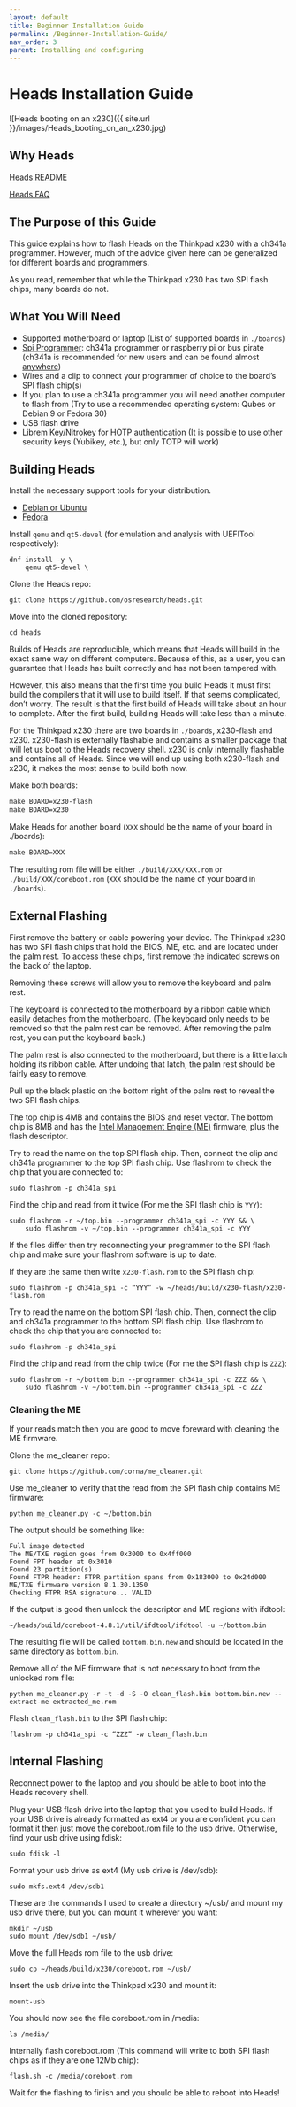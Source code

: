 ```yaml
---
layout: default
title: Beginner Installation Guide
permalink: /Beginner-Installation-Guide/
nav_order: 3
parent: Installing and configuring
---
```


# Heads Installation Guide

![Heads booting on an x230]({{ site.url }}/images/Heads_booting_on_an_x230.jpg)

## Why Heads

[Heads README](https://github.com/osresearch/heads/blob/master/README.md#heads-the-other-side-of-tails)

[Heads FAQ](https://trmm.net/Heads_FAQ)

## The Purpose of this Guide

This guide explains how to flash Heads on the Thinkpad x230 with a ch341a
 programmer. However, much of the advice given here can be generalized for
 different boards and programmers.

As you read, remember that while the Thinkpad x230 has two SPI flash chips,
 many boards do not.

## What You Will Need

* Supported motherboard or laptop (List of supported boards in `./boards`)
* [Spi Programmer](https://trmm.net/SPI_flash): ch341a programmer or raspberry
 pi or bus pirate (ch341a is recommended for new users and can be found almost
 [anywhere](https://www.amazon.com/s?k=ch341a+programmer))
* Wires and a clip to connect your programmer of choice to the board’s SPI flash
 chip(s)
* If you plan to use a ch341a programmer you will need another computer to flash
 from (Try to use a recommended operating system: Qubes or Debian 9 or Fedora 30)
* USB flash drive
* Librem Key/Nitrokey for HOTP authentication (It is possible to use other
  security keys (Yubikey, etc.), but only TOTP will work)

## Building Heads

Install the necessary support tools for your distribution.

* [Debian or Ubuntu](https://github.com/osresearch/heads/blob/master/.circleci/config.yml#L11)
* [Fedora](https://github.com/osresearch/heads/blob/master/.gitlab-ci.yml#L19)

Install `qemu` and `qt5-devel` (for emulation and analysis with UEFITool
  respectively):

```shell
dnf install -y \
    qemu qt5-devel \
```

Clone the Heads repo:

```shell
git clone https://github.com/osresearch/heads.git
```

Move into the cloned repository:

```shell
cd heads
```

Builds of Heads are reproducible, which means that Heads will build in the exact
 same way on different computers. Because of this, as a user, you can guarantee
 that Heads has built correctly and has not been tampered with.

However, this also means that the first time you build Heads it must first build
 the compilers that it will use to build itself. If that seems complicated,
 don’t worry. The result is that the first build of Heads will take about an
 hour to complete. After the first build, building Heads will take less than a
 minute.

For the Thinkpad x230 there are two boards in `./boards`, x230-flash and x230.
 x230-flash is externally flashable and contains a smaller package that will
 let us boot to the Heads recovery shell. x230 is only internally flashable and
 contains all of Heads. Since we will end up using both x230-flash and x230, it
 makes the most sense to build both now.

Make both boards:

```Makefile
make BOARD=x230-flash
make BOARD=x230
```

Make Heads for another board (`XXX` should be the name of your board in ./boards):

```Makefile
make BOARD=XXX
```

The resulting rom file will be either `./build/XXX/XXX.rom` or
 `./build/XXX/coreboot.rom` (`XXX` should be the name of your board in
 `./boards`).

## External Flashing

First remove the battery or cable powering your device. The Thinkpad x230 has
 two SPI flash chips that hold the BIOS, ME, etc. and are located under the
 palm rest. To access these chips, first remove the indicated screws on the back
 of the laptop.

Removing these screws will allow you to remove the keyboard and palm rest.

The keyboard is connected to the motherboard by a ribbon cable which easily
 detaches from the motherboard. (The keyboard only needs to be removed so that
 the palm rest can be removed. After removing the palm rest, you can put the
 keyboard back.)

The palm rest is also connected to the motherboard, but there is a little latch
 holding its ribbon cable. After undoing that latch, the palm rest should be
fairly easy to remove.

Pull up the black plastic on the bottom right of the palm rest to reveal the two
 SPI flash chips.

The top chip is 4MB and contains the BIOS and reset vector. The bottom chip is
 8MB and has the [Intel Management Engine (ME)](https://www.flashrom.org/ME)
  firmware, plus the flash descriptor.

Try to read the name on the top SPI flash chip. Then, connect the clip and
 ch341a programmer to the top SPI flash chip. Use flashrom to check the chip
  that you are connected to:

```shell
sudo flashrom -p ch341a_spi
```

Find the chip and read from it twice (For me the SPI flash chip is `YYY`):

```shell
sudo flashrom -r ~/top.bin --programmer ch341a_spi -c YYY && \
    sudo flashrom -v ~/top.bin --programmer ch341a_spi -c YYY
```

If the files differ then try reconnecting your programmer to the SPI flash chip
 and make sure your flashrom software is up to date.

If they are the same then write `x230-flash.rom` to the SPI flash chip:

```shell
sudo flashrom -p ch341a_spi -c “YYY” -w ~/heads/build/x230-flash/x230-flash.rom
```

Try to read the name on the bottom SPI flash chip. Then, connect the clip and
 ch341a programmer to the bottom SPI flash chip. Use flashrom to check the chip
  that you are connected to:

```shell
sudo flashrom -p ch341a_spi
```

Find the chip and read from the chip twice (For me the SPI flash chip is `ZZZ`):

```shell
sudo flashrom -r ~/bottom.bin --programmer ch341a_spi -c ZZZ && \
    sudo flashrom -v ~/bottom.bin --programmer ch341a_spi -c ZZZ
```

### Cleaning the ME

If your reads match then you are good to move foreward with cleaning the ME
 firmware.

Clone the me_cleaner repo:

```shell
git clone https://github.com/corna/me_cleaner.git
```

Use me_cleaner to verify that the read from the SPI flash chip contains ME
 firmware:

```shell
python me_cleaner.py -c ~/bottom.bin
```

The output should be something like:

```text
Full image detected
The ME/TXE region goes from 0x3000 to 0x4ff000
Found FPT header at 0x3010
Found 23 partition(s)
Found FTPR header: FTPR partition spans from 0x183000 to 0x24d000
ME/TXE firmware version 8.1.30.1350
Checking FTPR RSA signature... VALID
```

If the output is good then unlock the descriptor and ME regions with ifdtool:

```shell
~/heads/build/coreboot-4.8.1/util/ifdtool/ifdtool -u ~/bottom.bin
```

The resulting file will be called `bottom.bin.new` and should be located in the
 same directory as `bottom.bin`.

Remove all of the ME firmware that is not necessary to boot from the unlocked
 rom file:

```shell
python me_cleaner.py -r -t -d -S -O clean_flash.bin bottom.bin.new --extract-me extracted_me.rom
```

Flash `clean_flash.bin` to the SPI flash chip:

```shell
flashrom -p ch341a_spi -c “ZZZ” -w clean_flash.bin
```

## Internal Flashing

Reconnect power to the laptop and you should be able to boot into the Heads
 recovery shell.

Plug your USB flash drive into the laptop that you used to build Heads. If your
 USB drive is already formatted as ext4 or you are confident you can format it
 then just move the coreboot.rom file to the usb drive. Otherwise, find your usb
 drive using fdisk:

```shell
sudo fdisk -l
```

Format your usb drive as ext4 (My usb drive is /dev/sdb):

```shell
sudo mkfs.ext4 /dev/sdb1
```

These are the commands I used to create a directory ~/usb/ and mount my usb
 drive there, but you can mount it wherever you want:

```shell
mkdir ~/usb
sudo mount /dev/sdb1 ~/usb/
```

Move the full Heads rom file to the usb drive:

```shell
sudo cp ~/heads/build/x230/coreboot.rom ~/usb/
```

Insert the usb drive into the Thinkpad x230 and mount it:

```shell
mount-usb
```

You should now see the file coreboot.rom in /media:

```shell
ls /media/
```

Internally flash coreboot.rom (This command will write to both SPI flash chips
  as if they are one 12Mb chip):

```shell
flash.sh -c /media/coreboot.rom
```

Wait for the flashing to finish and you should be able to reboot into Heads!
